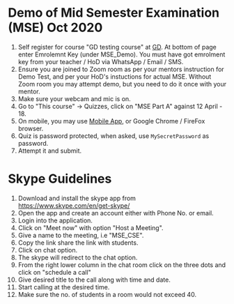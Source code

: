 # Demo of Mid Semester Examination (MSE) Oct 2020

1. Self register for course "GD testing course" at [GD](https://guru.gndec.ac.in/enrol/index.php?id=866). At bottom of page enter Emrolemnt Key (under MSE_Demo). You must have got emrolment key from your teacher / HoD via WhatsApp / Email / SMS.
1. Ensure you are joined to Zoom room as per your mentors instruction for Demo Test, and per your HoD's instuctions for actual MSE.
Without Zoom room you may attempt demo, but you need to do it once with your mentor.
1. Make sure your webcam and mic is on.
1. Go to "This course" -> Quizzes, click on "MSE Part A" against 12 April - 18.
1. On mobile, you may use [Mobile App](https://moodle.com/app/#mobile-app), or Google Chrome / FireFox browser.
1. Quiz is password protected, when asked, use `MySecretPassword` as password.
1. Attempt it and submit.

# Skype Guidelines 
1. Download and install the skype app from https://www.skype.com/en/get-skype/
1. Open the app and create an account either with Phone No. or email.
1. Login into the application. 
1. Click on "Meet now" with option "Host a Meeting".
1. Give a name to the meeting, i.e "MSE_CSE".
1. Copy the link share the link with students.
1. Click on chat option. 
1. The skype will redirect to the chat option.
1. From the right lower column in the chat room click on the three dots and click on "schedule a call"
1. Give desired title to the call along with time and date.
1. Start calling at the desired time. 
1. Make sure the no. of students in a room would not exceed 40. 

